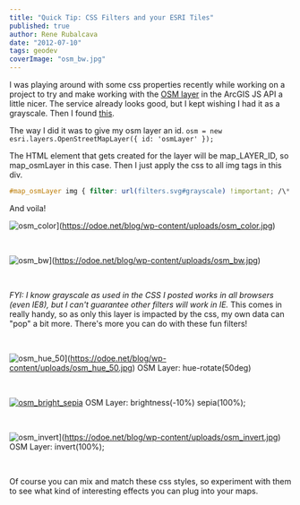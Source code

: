 ```yaml
---
title: "Quick Tip: CSS Filters and your ESRI Tiles"
published: true
author: Rene Rubalcava
date: "2012-07-10"
tags: geodev
coverImage: "osm_bw.jpg"
---
```


I was playing around with some css properties recently while working on a project to try and make working with the [OSM layer](http://help.arcgis.com/EN/webapi/javascript/arcgis/help/jsapi/openstreetmaplayer.htm) in the ArcGIS JS API a little nicer. The service already looks good, but I kept wishing I had it as a grayscale. Then I found [this](http://snipplr.com/view/63328).

The way I did it was to give my osm layer an id. `osm = new esri.layers.OpenStreetMapLayer({ id: 'osmLayer' });`

The HTML element that gets created for the layer will be map_LAYER_ID, so map_osmLayer in this case. Then I just apply the css to all img tags in this div.

```css
#map_osmLayer img { filter: url(filters.svg#grayscale) !important; /\* Firefox 3.5+ \*/ filter: gray !important; /\* IE5+ \*/ -webkit-filter: grayscale(1) !important; /\* Webkit Nightlies & Chrome Canary \*/ }`
```

And voila!

![](images/osm_color.jpg "osm_color")](https://odoe.net/blog/wp-content/uploads/osm_color.jpg)

 

![](images/osm_bw.jpg "osm_bw")](https://odoe.net/blog/wp-content/uploads/osm_bw.jpg)

 

_FYI: I know grayscale as used in the CSS I posted works in all browsers (even IE8), but I can't guarantee other filters will work in IE._ This comes in really handy, so as only this layer is impacted by the css, my own data can "pop" a bit more. There's more you can do with these fun filters!

 

![](images/osm_hue_50.jpg "osm_hue_50")](https://odoe.net/blog/wp-content/uploads/osm_hue_50.jpg) OSM Layer: hue-rotate(50deg)

 

[![](images/osm_bright_sepia.jpg "osm_bright_sepia")](https://odoe.net/blog/wp-content/uploads/osm_bright_sepia.jpg) OSM Layer: brightness(-10%) sepia(100%);

 

![](images/osm_invert.jpg "osm_invert")](https://odoe.net/blog/wp-content/uploads/osm_invert.jpg) OSM Layer: invert(100%);

 

Of course you can mix and match these css styles, so experiment with them to see what kind of interesting effects you can plug into your maps.
